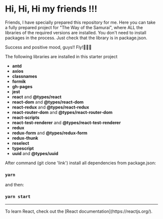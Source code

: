 # Hi, Hi, Hi my friends !!!

Friends, I have specially prepared this repository for me. Here you can take a fully prepared project for "The Way of
the Samurai", where ALL the libraries of the required versions are installed.
You don't need to install packages in the process. Just check that the library is in package.json.

Success and positive mood, guys!! Fly!🚀🚀🚀

The following libraries are installed in this starter project

- **antd**
- **axios**
- **classnames**
- **formik**
- **gh-pages**
- **jest**
- **react** and **@types/react**
- **react-dom** and **@types/react-dom**
- **react-redux** and **@types/react-redux**
- **react-router-dom** and **@types/react-router-dom**
- **react-scripts**
- **react-test-renderer** and **@types/react-test-renderer**
- **redux**
- **redux-form** and **@types/redux-form**
- **redux-thunk**
- **reselect**
- **typescript**
- **uuid** and **@types/uuid**

After command (git clone 'link') install all dependencies from  package.json:

### `yarn`

and then:

### `yarn start`

<hr>
To learn React, check out the [React documentation](https://reactjs.org/).
